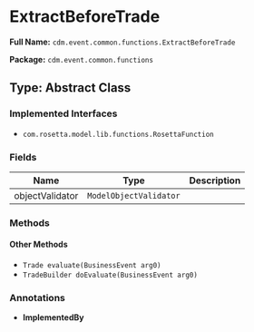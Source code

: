 # ExtractBeforeTrade

**Full Name:** `cdm.event.common.functions.ExtractBeforeTrade`

**Package:** `cdm.event.common.functions`

## Type: Abstract Class

### Implemented Interfaces

- `com.rosetta.model.lib.functions.RosettaFunction`

### Fields

| Name | Type | Description |
|------|------|-------------|
| objectValidator | `ModelObjectValidator` |  |

### Methods

#### Other Methods

- `Trade evaluate(BusinessEvent arg0)`
- `TradeBuilder doEvaluate(BusinessEvent arg0)`

### Annotations

- **ImplementedBy**

